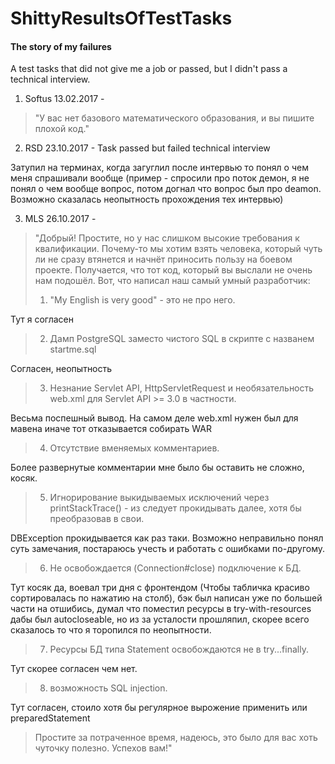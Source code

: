 # ShittyResultsOfTestTasks
#### The story of my failures
A test tasks that did not give me a job or passed, but I didn't pass a technical interview.

1) Softus 13.02.2017 - 
>"У вас нет базового математического образования, и вы пишите плохой код."
2) RSD    23.10.2017 - Task passed but failed technical interview 

Затупил на терминах, когда загуглил после интервью то понял о чем меня спрашивали вообще (пример - спросили про поток демон, я не понял о чем вообще вопрос, потом догнал что вопрос был про deamon. Возможно сказалась неопытность прохождения тех интервью)

3) MLS    26.10.2017 - 
> "Добрый!
Простите, но у нас слишком высокие требования к квалификации. Почему-то мы хотим взять человека, который чуть ли не сразу втянется и начнёт приносить пользу на боевом проекте. Получается, что тот код, который вы выслали не очень нам подошёл. Вот, что написал наш самый умный разработчик:
>1. "My English is very good" - это не про него.


Тут я согласен
>2. Дамп PostgreSQL заместо чистого SQL в скрипте с названем startme.sql


Согласен, неопытность
>3. Незнание Servlet API, HttpServletRequest и необязательность web.xml для Servlet API >= 3.0 в частности.


Весьма поспешный вывод. На самом деле web.xml нужен был для мавена иначе тот отказывается собирать WAR
>4. Отсутствие вменяемых комментариев.


Более развернутые комментарии мне было бы оставить не сложно, косяк.
>5. Игнорирование выкидываемых исключений через printStackTrace() - из следует прокидывать далее, хотя бы преобразовав в свои.


DBException прокидывается как раз таки. Возможно неправильно понял суть замечания, постараюсь учесть и работать с ошибками по-другому.
>6. Не освобождается (Connection#close) подключение к БД.


Тут косяк да, воевал три дня с фронтендом (Чтобы табличка красиво сортировалась по нажатию на столб), бэк был написан уже по большей 
части на отшибись, думал что поместил ресурсы в try-with-resources дабы был autocloseable, но из за усталости прошляпил, скорее всего
сказалось то что я торопился по неопытности.
>7. Ресурсы БД типа Statement освобождаются не в try...finally.


Тут скорее согласен чем нет.
>8. возможность SQL injection.


Тут согласен, стоило хотя бы регулярное вырожение применить или preparedStatement
>
>Простите за потраченное время, надеюсь, это было для вас хоть чуточку полезно.
>Успехов вам!"
